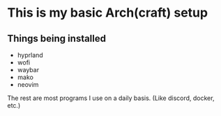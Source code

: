 # This is my basic Arch(craft) setup

## Things being installed

- hyprland
- wofi
- waybar
- mako
- neovim

The rest are most programs I use on a daily basis. (Like discord, docker, etc.)



